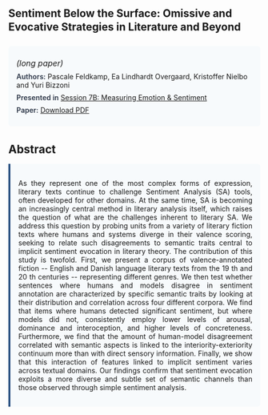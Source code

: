 
<style>    
    h2 {
        margin-top: 0;
        margin-bottom: 1.5rem;
        line-height: 1.3;
    }
    
    h3 {
        margin-top: 2rem;
        margin-bottom: 1rem;
        font-size: 1.4rem;
        font-weight:bold;
    }
    
    .metadata {
        background-color: #f7fafc;
        padding: 1rem;
        border-radius: 6px;
        margin-bottom: 2rem;
    }
    
    .metadata p {
        margin: 0.5rem 0;
    }
    
    .abstract {
        text-align: justify;
        padding: 1rem;
        background-color: #f7fafc;
        border-left: 4px solid #2c5282;
        border-radius: 0 6px 6px 0;
    }
    
    strong {
        color: #2d3748;
        font-weight: 600;
    }
</style>
<main role="main">
<h2>Sentiment Below the Surface: Omissive and Evocative Strategies in Literature and Beyond</h2>

<section class="metadata">
<p style='font-size:1rem'><i>(long paper)</i></p>
<p><strong>Authors:</strong> Pascale Feldkamp, Ea Lindhardt Overgaard, Kristoffer Nielbo and Yuri Bizzoni</p>
<p><strong>Presented in</strong> <a href="/programme/#session7">Session 7B: Measuring Emotion & Sentiment</a></p>
<p><strong>Paper:</strong> <a href="https://ceur-ws.org/Vol-3558/paper98.pdf">Download PDF</a></p>
</section>

<section>
<h3>Abstract</h3>
<div class="abstract">
<p>As they represent one of the most complex forms of expression, literary texts continue to challenge Sentiment Analysis (SA) tools, often developed for other domains. At the same time, SA is becoming an increasingly central method in literary analysis itself, which raises the question of what are the challenges inherent to literary SA. We address this question by probing units from a variety of literary fiction texts where humans and systems diverge in their valence scoring, seeking to relate such disagreements to semantic traits central to implicit sentiment evocation in literary theory. The contribution of this study is twofold. First, we present a corpus of valence-annotated fiction -- English and Danish language literary texts from the 19 th  and 20 th  centuries -- representing different genres. We then test whether sentences where humans and models disagree in sentiment annotation are characterized by specific semantic traits by looking at their distribution and correlation across four different corpora. We find that items where humans detected significant sentiment, but where models did not, consistently employ lower levels of  arousal,  dominance  and  interoception, and higher levels of  concreteness. Furthermore, we find that the amount of human-model disagreement correlated with semantic aspects is linked to the interiority-exteriority continuum more than with direct sensory information. Finally, we show that this interaction of features linked to implicit sentiment varies across textual domains. Our findings confirm that sentiment evocation exploits a more diverse and subtle set of semantic channels than those observed through simple sentiment analysis.</p>
</div>
</section>
</main>